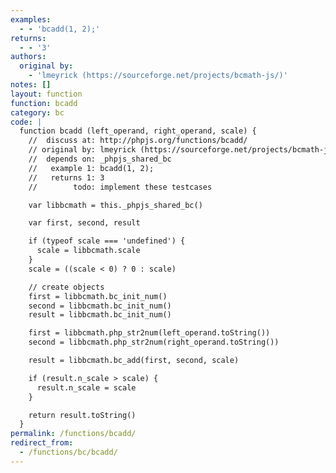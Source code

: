 ```yaml
---
examples:
  - - 'bcadd(1, 2);'
returns:
  - - '3'
authors:
  original by:
    - 'lmeyrick (https://sourceforge.net/projects/bcmath-js/)'
notes: []
layout: function
function: bcadd
category: bc
code: |
  function bcadd (left_operand, right_operand, scale) {
    //  discuss at: http://phpjs.org/functions/bcadd/
    // original by: lmeyrick (https://sourceforge.net/projects/bcmath-js/)
    //  depends on: _phpjs_shared_bc
    //   example 1: bcadd(1, 2);
    //   returns 1: 3
    //        todo: implement these testcases

    var libbcmath = this._phpjs_shared_bc()

    var first, second, result

    if (typeof scale === 'undefined') {
      scale = libbcmath.scale
    }
    scale = ((scale < 0) ? 0 : scale)

    // create objects
    first = libbcmath.bc_init_num()
    second = libbcmath.bc_init_num()
    result = libbcmath.bc_init_num()

    first = libbcmath.php_str2num(left_operand.toString())
    second = libbcmath.php_str2num(right_operand.toString())

    result = libbcmath.bc_add(first, second, scale)

    if (result.n_scale > scale) {
      result.n_scale = scale
    }

    return result.toString()
  }
permalink: /functions/bcadd/
redirect_from:
  - /functions/bc/bcadd/
---
```


<!-- WARNING! This file is auto generated by `npm run web:inject`, do not edit by hand -->
